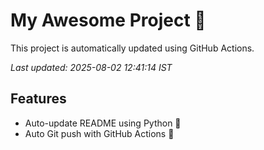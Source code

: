# My Awesome Project 🚀

This project is automatically updated using GitHub Actions.

_Last updated: 2025-08-02 12:41:14 IST_

## Features
- Auto-update README using Python 🐍
- Auto Git push with GitHub Actions 🤖
